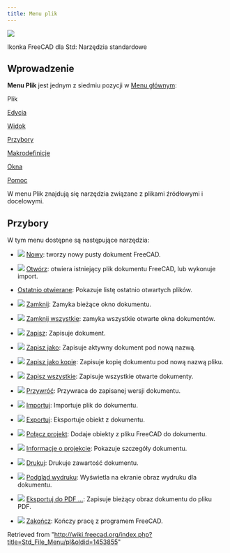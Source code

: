 ```yaml
---
title: Menu plik
---
```


![](/images/Freecad.svg)

Ikonka FreeCAD dla Std: Narzędzia standardowe

## Wprowadzenie

**Menu Plik** jest jednym z siedmiu pozycji w [Menu głównym](/Standard_Menu/pl "Standard Menu/pl"):

Plik

[Edycja](/Std_Edit_Menu/pl "Std Edit Menu/pl")

[Widok](/Std_View_Menu/pl "Std View Menu/pl")

[Przybory](/Std_Tools_Menu/pl "Std Tools Menu/pl")

[Makrodefinicje](/Std_Macro_Menu/pl "Std Macro Menu/pl")

[Okna](/Std_Windows_Menu/pl "Std Windows Menu/pl")

[Pomoc](/Std_Help_Menu/pl "Std Help Menu/pl")

W menu Plik znajdują się narzędzia związane z plikami źródłowymi i docelowymi.

## Przybory

W tym menu dostępne są następujące narzędzia:

- ![](/images/Std_New.svg) [Nowy](/Std_New/pl "Std New/pl"): tworzy nowy pusty dokument FreeCAD.

- ![](/images/Std_Open.svg) [Otwórz](/Std_Open/pl "Std Open/pl"): otwiera istniejący plik dokumentu FreeCAD, lub wykonuje import.

* [Ostatnio otwierane](/Std_RecentFiles/pl "Std RecentFiles/pl"): Pokazuje listę ostatnio otwartych plików.

- ![](/images/Std_CloseActiveWindow.svg) [Zamknij](/Std_CloseActiveWindow/pl "Std CloseActiveWindow/pl"): Zamyka bieżące okno dokumentu.

- ![](/images/Std_CloseAllWindows.svg) [Zamknij wszystkie](/Std_CloseAllWindows/pl "Std CloseAllWindows/pl"): zamyka wszystkie otwarte okna dokumentów.

- ![](/images/Std_Save.svg) [Zapisz](/Std_Save/pl "Std Save/pl"): Zapisuje dokument.

- ![](/images/Std_SaveAs.svg) [Zapisz jako](/Std_SaveAs/pl "Std SaveAs/pl"): Zapisuje aktywny dokument pod nową nazwą.

- ![](/images/Std_SaveCopy.svg) [Zapisz jako kopię](/Std_SaveCopy/pl "Std SaveCopy/pl"): Zapisuje kopię dokumentu pod nową nazwą pliku.

- ![](/images/Std_SaveAll.svg) [Zapisz wszystkie](/Std_SaveAll/pl "Std SaveAll/pl"): Zapisuje wszystkie otwarte dokumenty.

- ![](/images/Std_Revert.svg) [Przywróć](/Std_Revert/pl "Std Revert/pl"): Przywraca do zapisanej wersji dokumentu.

- ![](/images/Std_Import.svg) [Importuj](/Std_Import/pl "Std Import/pl"): Importuje plik do dokumentu.

- ![](/images/Std_Export.svg) [Exportuj](/Std_Export/pl "Std Export/pl"): Eksportuje obiekt z dokumentu.

- ![](/images/Std_MergeProjects.svg) [Połącz projekt](/Std_MergeProjects/pl "Std MergeProjects/pl"): Dodaje obiekty z pliku FreeCAD do dokumentu.

- ![](/images/Std_ProjectInfo.svg) [Informacje o projekcie](/Std_ProjectInfo/pl "Std ProjectInfo/pl"): Pokazuje szczegóły dokumentu.

- ![](/images/Std_Print.svg) [Drukuj](/Std_Print/pl "Std Print/pl"): Drukuje zawartość dokumentu.

- ![](/images/Std_PrintPreview.svg) [Podgląd wydruku](/Std_PrintPreview/pl "Std PrintPreview/pl"): Wyświetla na ekranie obraz wydruku dla dokumentu.

- ![](/images/Std_PrintPdf.svg) [Eksportuj do PDF ...](/Std_PrintPdf/pl "Std PrintPdf/pl"): Zapisuje bieżący obraz dokumentu do pliku PDF.

- ![](/images/Std_Quit.svg) [Zakończ](/Std_Quit/pl "Std Quit/pl"): Kończy pracę z programem FreeCAD.

Retrieved from "<http://wiki.freecad.org/index.php?title=Std_File_Menu/pl&oldid=1453855>"
